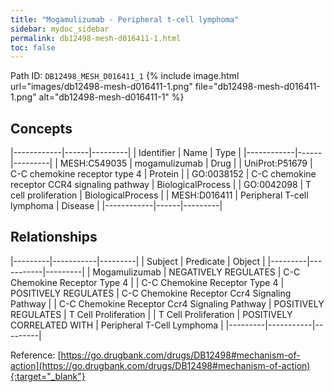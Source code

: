 ```yaml
---
title: "Mogamulizumab - Peripheral t-cell lymphoma"
sidebar: mydoc_sidebar
permalink: db12498-mesh-d016411-1.html
toc: false 
---
```



Path ID: `DB12498_MESH_D016411_1`
{% include image.html url="images/db12498-mesh-d016411-1.png" file="db12498-mesh-d016411-1.png" alt="db12498-mesh-d016411-1" %}

## Concepts

|------------|------|---------|
| Identifier | Name | Type    |
|------------|------|---------|
| MESH:C549035 | mogamulizumab | Drug |
| UniProt:P51679 | C-C chemokine receptor type 4 | Protein |
| GO:0038152 | C-C chemokine receptor CCR4 signaling pathway | BiologicalProcess |
| GO:0042098 | T cell proliferation | BiologicalProcess |
| MESH:D016411 | Peripheral T-cell lymphoma | Disease |
|------------|------|---------|

## Relationships

|---------|-----------|---------|
| Subject | Predicate | Object  |
|---------|-----------|---------|
| Mogamulizumab | NEGATIVELY REGULATES | C-C Chemokine Receptor Type 4 |
| C-C Chemokine Receptor Type 4 | POSITIVELY REGULATES | C-C Chemokine Receptor Ccr4 Signaling Pathway |
| C-C Chemokine Receptor Ccr4 Signaling Pathway | POSITIVELY REGULATES | T Cell Proliferation |
| T Cell Proliferation | POSITIVELY CORRELATED WITH | Peripheral T-Cell Lymphoma |
|---------|-----------|---------|

Reference: [https://go.drugbank.com/drugs/DB12498#mechanism-of-action](https://go.drugbank.com/drugs/DB12498#mechanism-of-action){:target="_blank"}